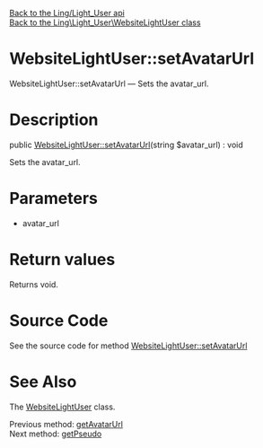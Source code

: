 [Back to the Ling/Light_User api](https://github.com/lingtalfi/Light_User/blob/master/doc/api/Ling/Light_User.md)<br>
[Back to the Ling\Light_User\WebsiteLightUser class](https://github.com/lingtalfi/Light_User/blob/master/doc/api/Ling/Light_User/WebsiteLightUser.md)


WebsiteLightUser::setAvatarUrl
================



WebsiteLightUser::setAvatarUrl — Sets the avatar_url.




Description
================


public [WebsiteLightUser::setAvatarUrl](https://github.com/lingtalfi/Light_User/blob/master/doc/api/Ling/Light_User/WebsiteLightUser/setAvatarUrl.md)(string $avatar_url) : void




Sets the avatar_url.




Parameters
================


- avatar_url

    


Return values
================

Returns void.








Source Code
===========
See the source code for method [WebsiteLightUser::setAvatarUrl](https://github.com/lingtalfi/Light_User/blob/master/WebsiteLightUser.php#L288-L291)


See Also
================

The [WebsiteLightUser](https://github.com/lingtalfi/Light_User/blob/master/doc/api/Ling/Light_User/WebsiteLightUser.md) class.

Previous method: [getAvatarUrl](https://github.com/lingtalfi/Light_User/blob/master/doc/api/Ling/Light_User/WebsiteLightUser/getAvatarUrl.md)<br>Next method: [getPseudo](https://github.com/lingtalfi/Light_User/blob/master/doc/api/Ling/Light_User/WebsiteLightUser/getPseudo.md)<br>

